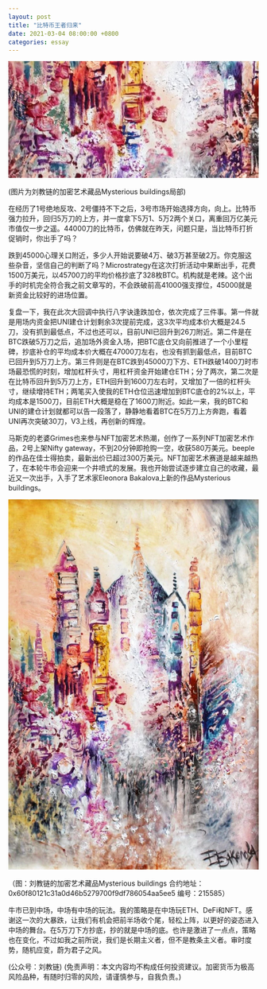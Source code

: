 ```yaml
---
layout: post
title: "比特币王者归来"
date: 2021-03-04 08:00:00 +0800
categories: essay
---
```


![](/images/2021/20210304.jpg)

(图片为刘教链的加密艺术藏品Mysterious buildings局部)

在经历了1号绝地反攻、2号僵持不下之后，3号市场开始选择方向，向上。比特币强力拉升，回归5万刀的上方，并一度拿下5万1、5万2两个关口，离重回万亿美元市值仅一步之遥。44000刀的比特币，仿佛就在昨天，问题只是，当比特币打折促销时，你出手了吗？

跌到45000心理关口附近，多少人开始说要破4万、破3万甚至破2万。你克服这些杂音，坚信自己的判断了吗？Microstrategy在这次打折活动中果断出手，花费1500万美元，以45700刀的平均价格抄底了328枚BTC。机构就是老辣。这个出手的时机完全符合我之前文章写的，不会跌破前高41000强支撑位，45000就是新资金比较好的进场位置。

复盘一下，我在此次大回调中执行八字诀逢跌加仓，依次完成了三件事。第一件就是用场内资金把UNI建仓计划剩余3次提前完成，这3次平均成本价大概是24.5刀，没有抓到最低点，不过也还可以，目前UNI已回升到26刀附近。第二件是在BTC跌破5万刀之后，追加场外资金入场，把BTC底仓又向前推进了一个小里程碑，抄底补仓的平均成本价大概在47000刀左右，也没有抓到最低点，目前BTC已回升到5万刀上方。第三件则是在BTC跌到45000刀下方、ETH跌破1400刀时市场最恐慌的时刻，增加杠杆头寸，用杠杆资金开始建仓ETH；分了两次，第二次是在比特币回升到5万刀上方，ETH回升到1600刀左右时，又增加了一倍的杠杆头寸，继续增持ETH；两笔买入使我的ETH仓位迅速增加到BTC底仓的2%以上，平均成本是1500刀，目前ETH大概是稳在了1600刀附近。如此一来，我的BTC和UNI的建仓计划就都可以告一段落了，静静地看着BTC在5万刀上方奔跑，看着UNI再次突破30刀，V3上线，再创新的辉煌。

马斯克的老婆Grimes也来参与NFT加密艺术热潮，创作了一系列NFT加密艺术作品，2号上架Nifty gateway，不到20分钟即抢购一空，收获580万美元。beeple的作品在佳士得拍卖，最新出价已超过300万美元。NFT加密艺术赛道是越来越热了，在本轮牛市会迎来一个井喷式的发展。我也开始尝试逐步建立自己的收藏，最近又一次出手，入手了艺术家Eleonora Bakalova上新的作品Mysterious buildings。

![](/images/2021/20210304-2.jpg)

（图：刘教链的加密艺术藏品Mysterious buildings
合约地址：0x60f80121c31a0d46b5279700f9df786054aa5ee5
编号：215585）

牛市已到中场，中场有中场的玩法。我的策略是在中场玩ETH、DeFi和NFT。感谢这一次的大暴跌，让我们有机会把前半场收个尾，轻松上阵，以更好的姿态进入中场的舞台。在5万刀下方抄底，抄的就是中场的底。也许是激进了一点点，策略也在变化，不过如我之前所说，我们是长期主义者，但不是教条主义者。审时度势，随机应变，蔚为君子之风。

(公众号：刘教链)
(免责声明：本文内容均不构成任何投资建议。加密货币为极高风险品种，有随时归零的风险，请谨慎参与，自我负责。)
